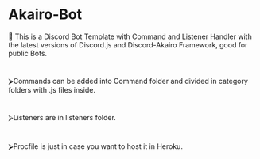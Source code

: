 # Akairo-Bot
💜 This is a Discord Bot Template with Command and Listener Handler with the latest versions of Discord.js and Discord-Akairo Framework, good for public Bots.
#
⮚Commands can be added into Command folder and divided in category folders with .js files inside.
#
⮚Listeners are in listeners folder.
#
⮚Procfile is just in case you want to host it in Heroku.

